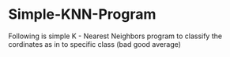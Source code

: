 # Simple-KNN-Program
Following is simple K - Nearest Neighbors program to classify the cordinates as in to specific class (bad good average)
